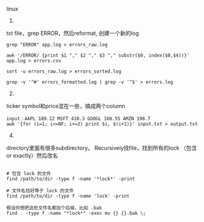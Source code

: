 linux


1.
txt file，grep ERROR，然后reformat, 创建一个新的log

```
grep "ERROR" app.log > errors_raw.log

awk '/ERROR/ {print $1 "," $2 "," $3 "," substr($0, index($0,$4))}' app.log > errors.csv

sort -u errors_raw.log > errors_sorted.log

grep -v '^#' errors_formatted.log | grep -v '^$' > errors.log
```

2.
ticker symbol和price混在一些，搞成两个column

```
input：AAPL 189.12 MSFT 410.3 GOOGL 168.55 AMZN 198.7
awk '{for (i=1; i<=NF; i+=2) print $i, $(i+1)}' input.txt > output.txt
```

4.
directory里面有很多subdirectory。 Recursively找file，找到所有的lock （包含or exactly）然后改名

```

# 包含 lock 的文件
find /path/to/dir -type f -name '*lock*' -print

# 文件名恰好等于 lock 的文件
find /path/to/dir -type f -name 'lock' -print

假设你想把这些文件名都加个后缀，比如 .bak
find . -type f -name "*lock*" -exec mv {} {}.bak \;

```






